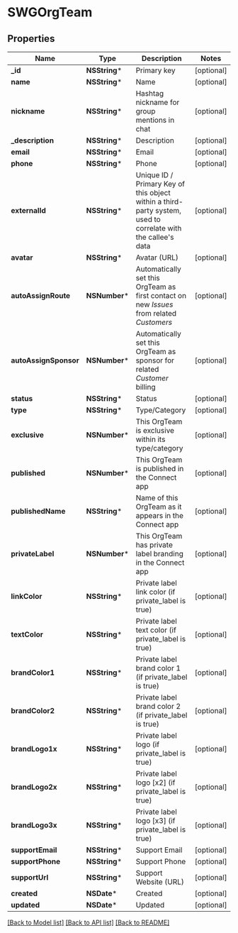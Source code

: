 # SWGOrgTeam

## Properties
Name | Type | Description | Notes
------------ | ------------- | ------------- | -------------
**_id** | **NSString*** | Primary key | [optional] 
**name** | **NSString*** | Name | [optional] 
**nickname** | **NSString*** | Hashtag nickname for group mentions in chat | [optional] 
**_description** | **NSString*** | Description | [optional] 
**email** | **NSString*** | Email | [optional] 
**phone** | **NSString*** | Phone | [optional] 
**externalId** | **NSString*** | Unique ID / Primary Key of this object within a third-party system, used to correlate with the callee&#39;s data | [optional] 
**avatar** | **NSString*** | Avatar (URL) | [optional] 
**autoAssignRoute** | **NSNumber*** | Automatically set this OrgTeam as first contact on new *Issues* from related *Customers* | [optional] 
**autoAssignSponsor** | **NSNumber*** | Automatically set this OrgTeam as sponsor for related *Customer* billing | [optional] 
**status** | **NSString*** | Status | [optional] 
**type** | **NSString*** | Type/Category | [optional] 
**exclusive** | **NSNumber*** | This OrgTeam is exclusive within its type/category | [optional] 
**published** | **NSNumber*** | This OrgTeam is published in the Connect app | [optional] 
**publishedName** | **NSString*** | Name of this OrgTeam as it appears in the Connect app | [optional] 
**privateLabel** | **NSNumber*** | This OrgTeam has private label branding in the Connect app | [optional] 
**linkColor** | **NSString*** | Private label link color (if private_label is true) | [optional] 
**textColor** | **NSString*** | Private label text color (if private_label is true) | [optional] 
**brandColor1** | **NSString*** | Private label brand color 1 (if private_label is true) | [optional] 
**brandColor2** | **NSString*** | Private label brand color 2 (if private_label is true) | [optional] 
**brandLogo1x** | **NSString*** | Private label logo (if private_label is true) | [optional] 
**brandLogo2x** | **NSString*** | Private label logo [x2] (if private_label is true) | [optional] 
**brandLogo3x** | **NSString*** | Private label logo [x3] (if private_label is true) | [optional] 
**supportEmail** | **NSString*** | Support Email | [optional] 
**supportPhone** | **NSString*** | Support Phone | [optional] 
**supportUrl** | **NSString*** | Support Website (URL) | [optional] 
**created** | **NSDate*** | Created | [optional] 
**updated** | **NSDate*** | Updated | [optional] 

[[Back to Model list]](../README.md#documentation-for-models) [[Back to API list]](../README.md#documentation-for-api-endpoints) [[Back to README]](../README.md)


